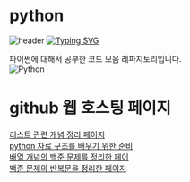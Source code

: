 # python

![header](https://capsule-render.vercel.app/api?type=egg&color=gradient&height=300&section=header&text=welcome%2&fontSize=50&desc=python)
[![Typing SVG](https://readme-typing-svg.demolab.com?font=Fira+Code&pause=1000&color=93BDF7&background=203AFF00&random=false&width=435&lines=My+name+is+kimganghyeon)](https://git.io/typing-svg)

파이썬에 대해서 공부한  코드 모음 레파지토리입니다.<br>
![Python](https://img.shields.io/badge/Python-3776AB?style=for-the-badge&logo=Python&logoColor=white)

# github 웹 호스팅 페이지

<a href="https://do04200611.github.io/python/list_set/index.html">리스트 관련 개념 정리 페이지</a><br>
<a href="https://do04200611.github.io/python/python%20%EC%9E%90%EB%A3%8C%20%EA%B5%AC%EC%A1%B0%EB%A5%BC%20%EB%B0%B0%EC%9A%B0%EA%B8%B0%20%EC%9C%84%ED%95%9C%20%EC%A4%80%EB%B9%84/index.html">python 자료 구조를 배우기 위한 준비</a><br>
<a href="https://do04200611.github.io/python/%EB%B0%B0%EC%97%B4/index.html">배열 개념의 백준 문제를 정리한 페이</a><br>
<a href="https://do04200611.github.io/python/%EB%B0%B0%EC%97%B4/index.html">백준 문제의 반복문을 정리한 페이지</a><br>
